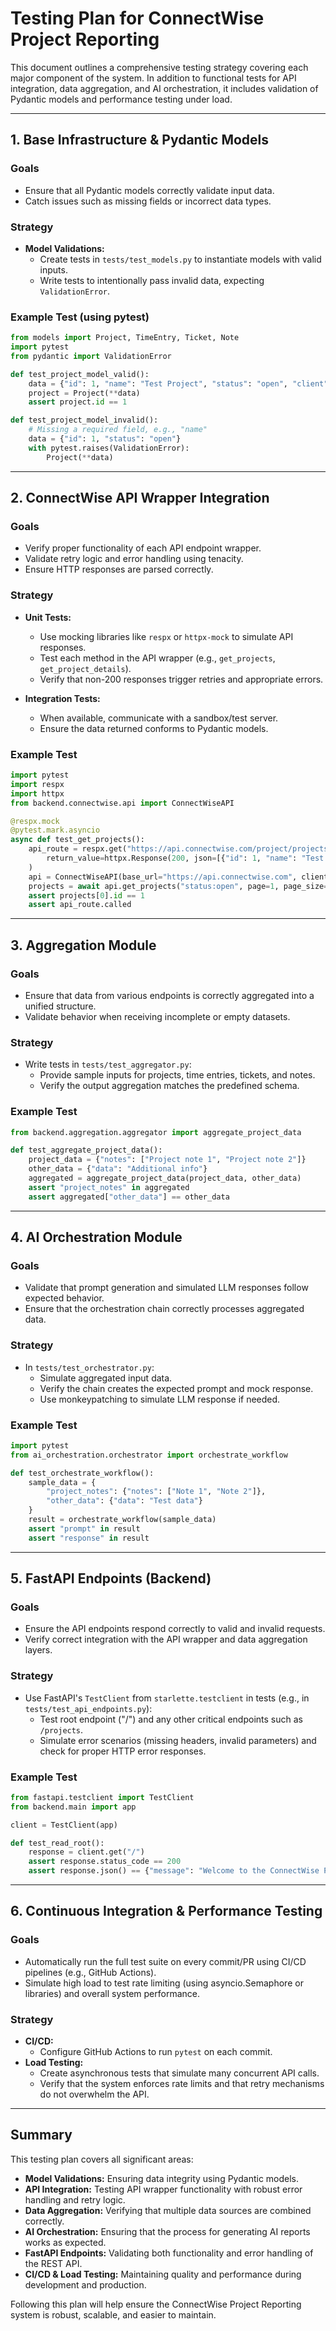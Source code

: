 # Testing Plan for ConnectWise Project Reporting

This document outlines a comprehensive testing strategy covering each major component of the system. In addition to functional tests for API integration, data aggregation, and AI orchestration, it includes validation of Pydantic models and performance testing under load.

---

## 1. Base Infrastructure & Pydantic Models

### Goals
- Ensure that all Pydantic models correctly validate input data.
- Catch issues such as missing fields or incorrect data types.

### Strategy
- **Model Validations:**
  - Create tests in `tests/test_models.py` to instantiate models with valid inputs.
  - Write tests to intentionally pass invalid data, expecting `ValidationError`.

### Example Test (using pytest)
```python
from models import Project, TimeEntry, Ticket, Note
import pytest
from pydantic import ValidationError

def test_project_model_valid():
    data = {"id": 1, "name": "Test Project", "status": "open", "client": "Client A", "startDate": "2022-01-01"}
    project = Project(**data)
    assert project.id == 1

def test_project_model_invalid():
    # Missing a required field, e.g., "name"
    data = {"id": 1, "status": "open"}
    with pytest.raises(ValidationError):
        Project(**data)
```

---

## 2. ConnectWise API Wrapper Integration

### Goals
- Verify proper functionality of each API endpoint wrapper.
- Validate retry logic and error handling using tenacity.
- Ensure HTTP responses are parsed correctly.

### Strategy
- **Unit Tests:**
  - Use mocking libraries like `respx` or `httpx-mock` to simulate API responses.
  - Test each method in the API wrapper (e.g., `get_projects`, `get_project_details`).
  - Verify that non-200 responses trigger retries and appropriate errors.
  
- **Integration Tests:**
  - When available, communicate with a sandbox/test server.
  - Ensure the data returned conforms to Pydantic models.

### Example Test
```python
import pytest
import respx
import httpx
from backend.connectwise.api import ConnectWiseAPI

@respx.mock
@pytest.mark.asyncio
async def test_get_projects():
    api_route = respx.get("https://api.connectwise.com/project/projects").mock(
        return_value=httpx.Response(200, json=[{"id": 1, "name": "Test Project", "status": "open"}])
    )
    api = ConnectWiseAPI(base_url="https://api.connectwise.com", client_id="test-client-id")
    projects = await api.get_projects("status:open", page=1, page_size=20)
    assert projects[0].id == 1
    assert api_route.called
```

---

## 3. Aggregation Module

### Goals
- Ensure that data from various endpoints is correctly aggregated into a unified structure.
- Validate behavior when receiving incomplete or empty datasets.

### Strategy
- Write tests in `tests/test_aggregator.py`:
  - Provide sample inputs for projects, time entries, tickets, and notes.
  - Verify the output aggregation matches the predefined schema.

### Example Test
```python
from backend.aggregation.aggregator import aggregate_project_data

def test_aggregate_project_data():
    project_data = {"notes": ["Project note 1", "Project note 2"]}
    other_data = {"data": "Additional info"}
    aggregated = aggregate_project_data(project_data, other_data)
    assert "project_notes" in aggregated
    assert aggregated["other_data"] == other_data
```

---

## 4. AI Orchestration Module

### Goals
- Validate that prompt generation and simulated LLM responses follow expected behavior.
- Ensure that the orchestration chain correctly processes aggregated data.

### Strategy
- In `tests/test_orchestrator.py`:
  - Simulate aggregated input data.
  - Verify the chain creates the expected prompt and mock response.
  - Use monkeypatching to simulate LLM response if needed.

### Example Test
```python
import pytest
from ai_orchestration.orchestrator import orchestrate_workflow

def test_orchestrate_workflow():
    sample_data = {
        "project_notes": {"notes": ["Note 1", "Note 2"]},
        "other_data": {"data": "Test data"}
    }
    result = orchestrate_workflow(sample_data)
    assert "prompt" in result
    assert "response" in result
```

---

## 5. FastAPI Endpoints (Backend)

### Goals
- Ensure the API endpoints respond correctly to valid and invalid requests.
- Verify correct integration with the API wrapper and data aggregation layers.

### Strategy
- Use FastAPI's `TestClient` from `starlette.testclient` in tests (e.g., in `tests/test_api_endpoints.py`):
  - Test root endpoint ("/") and any other critical endpoints such as `/projects`.
  - Simulate error scenarios (missing headers, invalid parameters) and check for proper HTTP error responses.

### Example Test
```python
from fastapi.testclient import TestClient
from backend.main import app

client = TestClient(app)

def test_read_root():
    response = client.get("/")
    assert response.status_code == 200
    assert response.json() == {"message": "Welcome to the ConnectWise Project Reporting API"}
```

---

## 6. Continuous Integration & Performance Testing

### Goals
- Automatically run the full test suite on every commit/PR using CI/CD pipelines (e.g., GitHub Actions).
- Simulate high load to test rate limiting (using asyncio.Semaphore or libraries) and overall system performance.

### Strategy
- **CI/CD:**
  - Configure GitHub Actions to run `pytest` on each commit.
- **Load Testing:**
  - Create asynchronous tests that simulate many concurrent API calls.
  - Verify that the system enforces rate limits and that retry mechanisms do not overwhelm the API.

---

## Summary

This testing plan covers all significant areas:
- **Model Validations:** Ensuring data integrity using Pydantic models.
- **API Integration:** Testing API wrapper functionality with robust error handling and retry logic.
- **Data Aggregation:** Verifying that multiple data sources are combined correctly.
- **AI Orchestration:** Ensuring that the process for generating AI reports works as expected.
- **FastAPI Endpoints:** Validating both functionality and error handling of the REST API.
- **CI/CD & Load Testing:** Maintaining quality and performance during development and production.

Following this plan will help ensure the ConnectWise Project Reporting system is robust, scalable, and easier to maintain.
